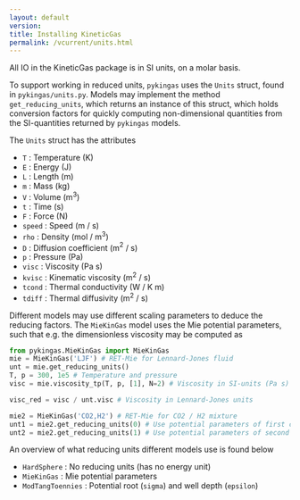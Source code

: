```yaml
---
layout: default
version: 
title: Installing KineticGas
permalink: /vcurrent/units.html
---
```


All IO in the KineticGas package is in SI units, on a molar basis.

To support working in reduced units, `pykingas` uses the `Units` struct, found in `pykingas/units.py`. Models may implement the method `get_reducing_units`, which returns an instance of this struct, which holds conversion factors for quickly computing non-dimensional quantities from the SI-quantities returned by `pykingas` models.

The `Units` struct has the attributes

* `T` : Temperature (K)
* `E` : Energy (J)
* `L` : Length (m)
* `m` : Mass (kg)
* `V` : Volume (m$^3$)
* `t` : Time (s)
* `F` : Force (N)
* `speed` : Speed (m / s)
* `rho` : Density (mol / m$^3$)
* `D` : Diffusion coefficient (m$^2$ / s)
* `p` : Pressure (Pa)
* `visc` : Viscosity (Pa s)
* `kvisc` : Kinematic viscosity (m$^2$ / s)
* `tcond` : Thermal conductivity (W / K m)
* `tdiff` : Thermal diffusivity (m$^2$ / s)
  
Different models may use different scaling parameters to deduce the reducing factors. The `MieKinGas` model uses the Mie potential parameters, such that e.g. the dimensionless viscosity may be computed as

```python
from pykingas.MieKinGas import MieKinGas
mie = MieKinGas('LJF') # RET-Mie for Lennard-Jones fluid
unt = mie.get_reducing_units()
T, p = 300, 1e5 # Temperature and pressure
visc = mie.viscosity_tp(T, p, [1], N=2) # Viscosity in SI-units (Pa s)

visc_red = visc / unt.visc # Viscosity in Lennard-Jones units

mie2 = MieKinGas('CO2,H2') # RET-Mie for CO2 / H2 mixture
unt1 = mie2.get_reducing_units(0) # Use potential parameters of first component for reducing units
unt2 = mie2.get_reducing_units(1) # Use potential parameters of second component
```

An overview of what reducing units different models use is found below
* `HardSphere` : No reducing units (has no energy unit)
* `MieKinGas` : Mie potential parameters
* `ModTangToennies` : Potential root (`sigma`) and well depth (`epsilon`)